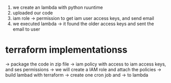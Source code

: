 1. we create an lambda with python ruuntime
2. uploaded our code
3. iam role -> permission to get iam user access keys, and send email
4. we executed lambda -> it found the older access keys and sent the email to user 



# terraform implementationss

-> package the code in zip file
-> iam policy with access to iam access keys, and ses permissions
-> we will create a IAM role and attach the policies
-> build lambad with terraform
-> create one cron job and -> to lambda

